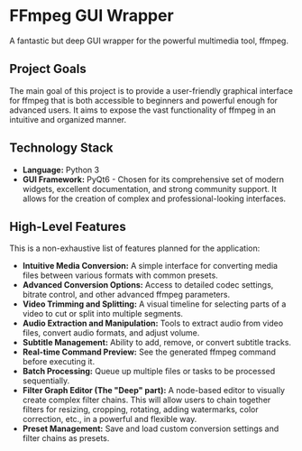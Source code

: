 # FFmpeg GUI Wrapper

A fantastic but deep GUI wrapper for the powerful multimedia tool, ffmpeg.

## Project Goals

The main goal of this project is to provide a user-friendly graphical interface for ffmpeg that is both accessible to beginners and powerful enough for advanced users. It aims to expose the vast functionality of ffmpeg in an intuitive and organized manner.

## Technology Stack

*   **Language:** Python 3
*   **GUI Framework:** PyQt6 - Chosen for its comprehensive set of modern widgets, excellent documentation, and strong community support. It allows for the creation of complex and professional-looking interfaces.

## High-Level Features

This is a non-exhaustive list of features planned for the application:

*   **Intuitive Media Conversion:** A simple interface for converting media files between various formats with common presets.
*   **Advanced Conversion Options:** Access to detailed codec settings, bitrate control, and other advanced ffmpeg parameters.
*   **Video Trimming and Splitting:** A visual timeline for selecting parts of a video to cut or split into multiple segments.
*   **Audio Extraction and Manipulation:** Tools to extract audio from video files, convert audio formats, and adjust volume.
*   **Subtitle Management:** Ability to add, remove, or convert subtitle tracks.
*   **Real-time Command Preview:** See the generated ffmpeg command before executing it.
*   **Batch Processing:** Queue up multiple files or tasks to be processed sequentially.
*   **Filter Graph Editor (The "Deep" part):** A node-based editor to visually create complex filter chains. This will allow users to chain together filters for resizing, cropping, rotating, adding watermarks, color correction, etc., in a powerful and flexible way.
*   **Preset Management:** Save and load custom conversion settings and filter chains as presets.

